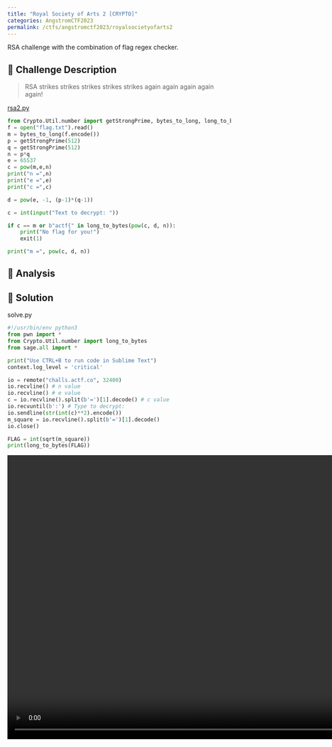 ```yaml
---
title: "Royal Society of Arts 2 [CRYPTO]"
categories: AngstromCTF2023
permalink: /ctfs/angstromctf2023/royalsocietyofarts2
---
```

RSA challenge with the combination of flag regex checker. 

## 📁 Challenge Description
>RSA strikes strikes strikes strikes strikes again again again again again!

[rsa2.py](https://files.actf.co/d7936f17479cf876d206846ac79f058b4169e0f890310dfd46465a40d3a030c5/rsa2.py)

```python
from Crypto.Util.number import getStrongPrime, bytes_to_long, long_to_bytes
f = open("flag.txt").read()
m = bytes_to_long(f.encode())
p = getStrongPrime(512)
q = getStrongPrime(512)
n = p*q
e = 65537
c = pow(m,e,n)
print("n =",n)
print("e =",e)
print("c =",c)

d = pow(e, -1, (p-1)*(q-1))

c = int(input("Text to decrypt: "))

if c == m or b"actf{" in long_to_bytes(pow(c, d, n)):
    print("No flag for you!")
    exit(1)

print("m =", pow(c, d, n))
```

## 👀 Analysis


## 🚩 Solution

solve.py
```python
#!/usr/bin/env python3
from pwn import *
from Crypto.Util.number import long_to_bytes
from sage.all import *

print("Use CTRL+B to run code in Sublime Text")
context.log_level = 'critical'

io = remote("challs.actf.co", 32400)
io.recvline() # n value
io.recvline() # e value
c = io.recvline().split(b'=')[1].decode() # c value
io.recvuntil(b':') # Type to decrypt:
io.sendline(str(int(c)**2).encode())
m_square = io.recvline().split(b'=')[1].decode()
io.close()

FLAG = int(sqrt(m_square))
print(long_to_bytes(FLAG))
```

<video width="900" height="640" controls loop>
  <source src="https://user-images.githubusercontent.com/107750005/234778322-fdb1a501-13e2-4d5e-9799-6e426832686d.mp4" type="video/mp4">
</video>
